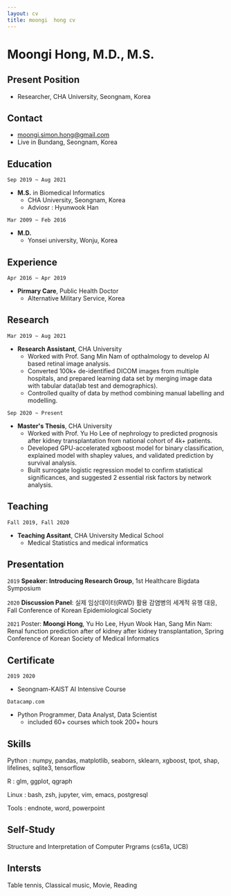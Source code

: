 ```yaml
---
layout: cv
title: moongi  hong cv
---
```


# Moongi Hong, M.D., M.S.

## Present Position
- Researcher, CHA University, Seongnam, Korea

## Contact
- moongi.simon.hong@gmail.com
- Live in Bundang, Seongnam, Korea

## Education
`Sep 2019 ~ Aug 2021 `
- __M.S.__ in Biomedical Informatics
  - CHA University, Seongnam, Korea
  - Adviosr : Hyunwook Han

`Mar 2009 ~ Feb 2016`
- __M.D.__
  - Yonsei university, Wonju, Korea

## Experience
`Apr 2016 ~ Apr 2019`
- __Pirmary Care__, Public Health Doctor
  - Alternative Military Service, Korea


## Research
`Mar 2019 ~ Aug 2021`
- __Research Assistant__, CHA University
  - Worked with Prof. Sang Min Nam of opthalmology to develop AI based retinal image analysis.
  - Converted 100k+ de-identified DICOM images from multiple hospitals, and prepared learning data set by merging image data with tabular data(lab test and demographics).
  - Controlled quailty of data by method combining manual labelling and modelling. 

`Sep 2020 ~ Present`
- __Master's Thesis__, CHA University
  - Worked with Prof. Yu Ho Lee of nephrology to predicted prognosis after kidney transplantation from national cohort of 4k+ patients.
  - Developed GPU-accelerated xgboost model for binary classification, explained model with shapley values, and validated prediction by survival analysis.
  - Built surrogate logistic regression model to confirm statistical significances, and suggested 2 essential risk factors by network analysis.

## Teaching
`Fall 2019, Fall 2020`
- __Teaching Assitant__, CHA University Medical School
  - Medical Statistics and medical informatics

## Presentation
`2019`
__Speaker: Introducing Research Group__, 1st Healthcare Bigdata Symposium

`2020`
__Discussion Panel__: 실제 임상데이터(RWD) 활용 감염병의 세계적 유행 대응, Fall Conference of Korean Epidemiological Society

`2021`
Poster: __Moongi Hong__, Yu Ho Lee, Hyun Wook Han, Sang Min Nam: Renal function prediction after of kidney after kidney transplantation, Spring Conference of Korean Society of Medical Informatics

## Certificate
`2019 2020`
- Seongnam-KAIST AI Intensive Course

`Datacamp.com`
- Python Programmer, Data Analyst, Data Scientist 
  - included 60+ courses which took 200+ hours

## Skills
Python : numpy, pandas, matplotlib, seaborn, sklearn, xgboost, tpot, shap, lifelines, sqlite3, tensorflow

R : glm, ggplot, qgraph

Linux : bash, zsh, jupyter, vim, emacs, postgresql

Tools : endnote, word, powerpoint

## Self-Study
Structure and Interpretation of Computer Prgrams (cs61a, UCB)

## Intersts
Table tennis, Classical music, Movie, Reading
